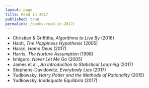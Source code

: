 ```yaml
---
layout: page
title: Read in 2017
published: true
permalink: /books-read-in-2017/
---
```


* Christian & Griffiths, _Algorithms to Live By_ (2016) 
* Haidt, _The Happiness Hypothesis_ (2005) 
* Harari, _Homo Deus_ (2017) 
* Harris, _The Nurture Assumption_ (1998) 
* Ishiguro, _Never Let Me Go_ (2005) 
* James et al., _An Introduction to Statistical Learning_ (2017) 
* Stephens-Davidowitz, _Everybody Lies_ (2017) 
* Yudkowsky, _Harry Potter and the Methods of Rationality_ (2015) 
* Yudkowsky, _Inadequate Equilibria_ (2017) 
